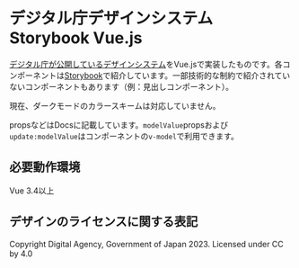 
# デジタル庁デザインシステム Storybook Vue.js
[デジタル庁が公開しているデザインシステム](https://www.digital.go.jp/policies/servicedesign/designsystem)をVue.jsで実装したものです。各コンポーネントは[Storybook](https://crayfisher-zari.github.io/digital-agency-design-system/)で紹介しています。一部技術的な制約で紹介されていないコンポーネントもあります（例：見出しコンポーネント）。

現在、ダークモードのカラースキームは対応していません。

propsなどはDocsに記載しています。`modelValue`propsおよび`update:modelValue`はコンポーネントの`v-model`で利用できます。

## 必要動作環境
Vue 3.4以上

## デザインのライセンスに関する表記
Copyright Digital Agency, Government of Japan 2023. Licensed under CC by 4.0